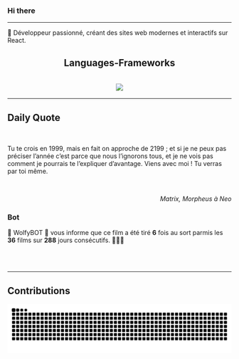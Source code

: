 ### Hi there
<hr/>
<p>
 🚀 Développeur passionné, créant des sites web modernes et interactifs sur React.
</p>
<h2 align="center">
 Languages-Frameworks
</h2>
<br/>
<div align="center">
 <a href="https://skillicons.dev">
  <img src="https://skillicons.dev/icons?i=react,nextjs,aws,docker,mongodb,python,express,django,html,css,tailwind,javascript,ts,nodejs,github"/>
 </a>
</div>
<hr/>
<div>
 <h2>
  Daily Quote
 </h2>
 <br/>
 <div>
  <p id="quote">
   Tu te crois en 1999, mais en fait on approche de 2199 ; et si je ne peux pas préciser l’année c’est parce que nous l’ignorons tous, et je ne vois pas comment je pourrais te l’expliquer d’avantage. Viens avec moi ! Tu verras par toi même.
  </p>
 </div>
 <br/>
 <div align="right">
  <p id="movie" style="text-align: right; font-style: italic;">
   Matrix, Morpheus à Neo
  </p>
 </div>
 <div>
  <h3>
   Bot
  </h3>
  <p id="bot">
   🤖 WolfyBOT 🤖 vous informe que ce film a été tiré <b>6</b> fois au sort parmis les <b>36</b> films sur <b>288</b> jours consécutifs. 🎲🎲🎲
  </p>
 </div>
 <br>
 </br>
</div>
<hr/>
<div>
 <h2>
  Contributions
 </h2>
 <img alt="snake gif" src="https://github.com/Loupthevenin/Loupthevenin/blob/output/github-contribution-grid-snake-dark.svg"/>
</div>
